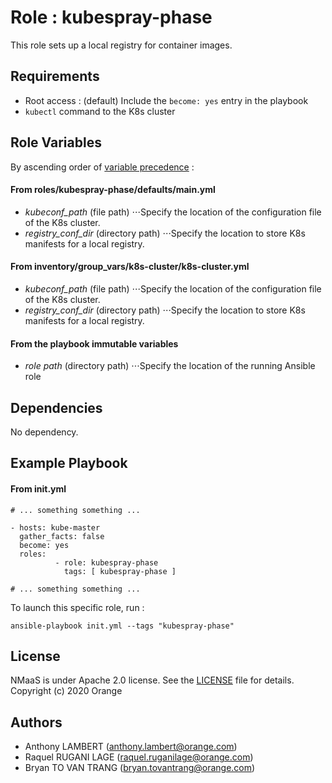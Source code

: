 Role : kubespray-phase
=========

This role sets up a local registry for container images.


Requirements
------------

- Root access : (default) Include the `become: yes` entry in the playbook
- `kubectl` command to the K8s cluster


Role Variables
--------------
By ascending order of [variable precedence](https://docs.ansible.com/ansible/latest/user_guide/playbooks_variables.html#variable-precedence-where-should-i-put-a-variable) :

#### From roles/kubespray-phase/defaults/main.yml
- *kubeconf_path* (file path)
⋅⋅⋅Specify the location of the configuration file of the K8s cluster.
- *registry_conf_dir* (directory path)
⋅⋅⋅Specify the location to store K8s manifests for a local registry.

#### From inventory/group_vars/k8s-cluster/k8s-cluster.yml
- *kubeconf_path* (file path)
⋅⋅⋅Specify the location of the configuration file of the K8s cluster.
- *registry_conf_dir* (directory path)
⋅⋅⋅Specify the location to store K8s manifests for a local registry.

#### From the playbook immutable variables
- *role path* (directory path)
⋅⋅⋅Specify the location of the running Ansible role


Dependencies
------------

No dependency.


Example Playbook
----------------

#### From init.yml

```
# ... something something ...

- hosts: kube-master
  gather_facts: false
  become: yes
  roles:
          - role: kubespray-phase
            tags: [ kubespray-phase ]

# ... something something ...

```
To launch this specific role, run :

```
ansible-playbook init.yml --tags "kubespray-phase"
```


License
-------

NMaaS is under Apache 2.0 license. See the [LICENSE](../../LICENSE) file for details.
Copyright (c) 2020 Orange


Authors
------------------

- Anthony LAMBERT (anthony.lambert@orange.com)
- Raquel RUGANI LAGE (raquel.ruganilage@orange.com)
- Bryan TO VAN TRANG (bryan.tovantrang@orange.com)
